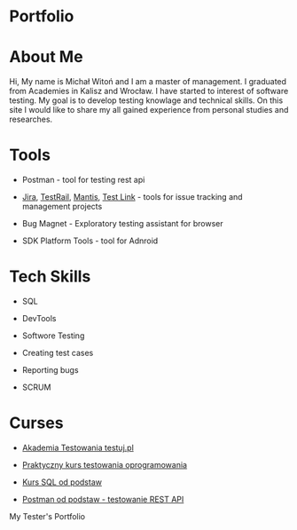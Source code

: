 # Portfolio

# About Me

Hi, My name is Michał Witoń and I am a master of management. I graduated from Academies in Kalisz and Wrocław. I have started to interest of software testing. My goal is to develop testing knowlage and technical skills. On this site I would like to share my all gained experience from personal studies and researches.

# Tools

- Postman - tool for testing rest api
 
- [Jira](https://www.atlassian.com/pl/software/jira), [TestRail](https://www.gurock.com/testrail/?utm_term=testrail&utm_campaign=gg_dg_eu1_search_brand&utm_source=google&utm_medium=cpc&utm_content=testrail%20%5BTestrail%20Website%20-%20Visited%20last%2030%20Days%5D&hsa_acc=9739162558&hsa_cam=13791072614&hsa_grp=138511773243&hsa_ad=610261183143&hsa_src=g&hsa_tgt=kwd-302379004298&hsa_kw=testrail&hsa_mt=e&hsa_net=adwords&hsa_ver=3&gclid=CjwKCAiAmJGgBhAZEiwA1JZolln4b-R9Fm-q8GgjYG9exEsn5w76ERLnNQIv-gOM6pjS1k7mWTPcIRoCrYsQAvD_BwE), [Mantis](https://www.mantisbt.org/), [Test Link](https://testlink.org/) - tools for issue tracking and management projects

- Bug Magnet - Exploratory testing assistant for browser

- SDK Platform Tools - tool for Adnroid

# Tech Skills

- SQL

- DevTools

- Softwore Testing

- Creating test cases

- Reporting bugs

- SCRUM

# Curses

- [Akademia Testowania testuj.pl](https://testuj.pl/)

- [Praktyczny kurs testowania oprogramowania](https://www.udemy.com/course/praktyczny-kurs-testowania-oprogramowania/)

- [Kurs SQL od podstaw](https://www.udemy.com/course/praktyczny-kurs-testowania-oprogramowania/)

- [Postman od podstaw - testowanie REST API](https://www.udemy.com/course/postman-od-podstaw-testowanie-rest-api/)


My Tester's Portfolio
